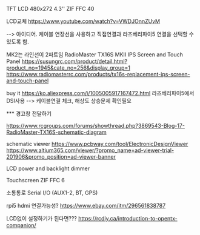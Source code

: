 

TFT LCD 480x272 4.3'' ZIF FFC 40

LCD교체
https://www.youtube.com/watch?v=VWDJOnnZUvM

--> 아이디어. 케이블 연장선을 사용하고 직접연결과 라즈베리파이5 연결을 선택할 수 있도록 함.

MK2는 라인선이 2파트임
RadioMaster TX16S MKII IPS Screen and Touch Panel
https://susungrc.com/product/detail.html?product_no=1945&cate_no=256&display_group=1
https://www.radiomasterrc.com/products/tx16s-replacement-ips-screen-and-touch-panel

buy it https://ko.aliexpress.com/i/1005005917167472.html
라즈베리파이5에서 DSI사용
--> 케이블연결 체크, 해상도 상승문제 확인필요


*** 경고창 전달하기




https://www.rcgroups.com/forums/showthread.php?3869543-Blog-17-RadioMaster-TX16S-schematic-diagram

schematic viewer
https://www.pcbway.com/tool/ElectronicDesignViewer
https://www.altium365.com/viewer/?promo_name=ad-viewer-trial-201906&promo_position=ad-viewer-banner

LCD power and backlight dimmer

Touchscreen
ZIF FFC 6

소통통로
Serial I/O (AUX1-2, BT, GPS)



rpi5 hdmi 연결가능성?
https://www.ebay.com/itm/296561838787

LCD없이 설정하기가 된다면???
https://rcdiy.ca/introduction-to-opentx-companion/



